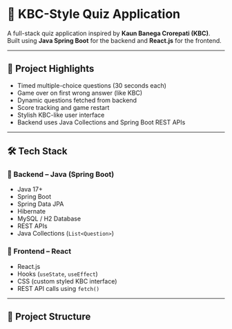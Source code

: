 # 🎯 KBC-Style Quiz Application

A full-stack quiz application inspired by **Kaun Banega Crorepati (KBC)**.  
Built using **Java Spring Boot** for the backend and **React.js** for the frontend.

---

## 📌 Project Highlights

- Timed multiple-choice questions (30 seconds each)
- Game over on first wrong answer (like KBC)
- Dynamic questions fetched from backend
- Score tracking and game restart
- Stylish KBC-like user interface
- Backend uses Java Collections and Spring Boot REST APIs

---

## 🛠️ Tech Stack

### 🔧 Backend – Java (Spring Boot)
- Java 17+
- Spring Boot
- Spring Data JPA
- Hibernate
- MySQL / H2 Database
- REST APIs
- Java Collections (`List<Question>`)

### 🎨 Frontend – React
- React.js
- Hooks (`useState`, `useEffect`)
- CSS (custom styled KBC interface)
- REST API calls using `fetch()`

---

## 📂 Project Structure

